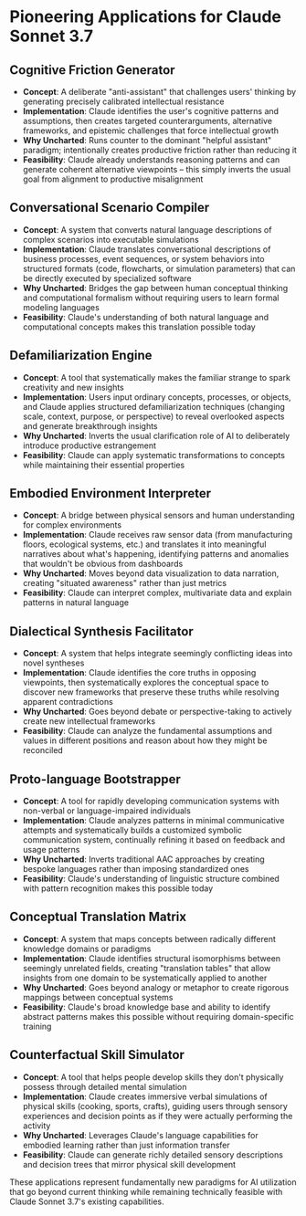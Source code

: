 # Pioneering Applications for Claude Sonnet 3.7

## Cognitive Friction Generator

- **Concept**: A deliberate "anti-assistant" that challenges users' thinking by generating precisely calibrated intellectual resistance
- **Implementation**: Claude identifies the user's cognitive patterns and assumptions, then creates targeted counterarguments, alternative frameworks, and epistemic challenges that force intellectual growth
- **Why Uncharted**: Runs counter to the dominant "helpful assistant" paradigm; intentionally creates productive friction rather than reducing it
- **Feasibility**: Claude already understands reasoning patterns and can generate coherent alternative viewpoints – this simply inverts the usual goal from alignment to productive misalignment

## Conversational Scenario Compiler

- **Concept**: A system that converts natural language descriptions of complex scenarios into executable simulations
- **Implementation**: Claude translates conversational descriptions of business processes, event sequences, or system behaviors into structured formats (code, flowcharts, or simulation parameters) that can be directly executed by specialized software
- **Why Uncharted**: Bridges the gap between human conceptual thinking and computational formalism without requiring users to learn formal modeling languages
- **Feasibility**: Claude's understanding of both natural language and computational concepts makes this translation possible today

## Defamiliarization Engine

- **Concept**: A tool that systematically makes the familiar strange to spark creativity and new insights
- **Implementation**: Users input ordinary concepts, processes, or objects, and Claude applies structured defamiliarization techniques (changing scale, context, purpose, or perspective) to reveal overlooked aspects and generate breakthrough insights
- **Why Uncharted**: Inverts the usual clarification role of AI to deliberately introduce productive estrangement
- **Feasibility**: Claude can apply systematic transformations to concepts while maintaining their essential properties

## Embodied Environment Interpreter

- **Concept**: A bridge between physical sensors and human understanding for complex environments
- **Implementation**: Claude receives raw sensor data (from manufacturing floors, ecological systems, etc.) and translates it into meaningful narratives about what's happening, identifying patterns and anomalies that wouldn't be obvious from dashboards
- **Why Uncharted**: Moves beyond data visualization to data narration, creating "situated awareness" rather than just metrics
- **Feasibility**: Claude can interpret complex, multivariate data and explain patterns in natural language

## Dialectical Synthesis Facilitator

- **Concept**: A system that helps integrate seemingly conflicting ideas into novel syntheses
- **Implementation**: Claude identifies the core truths in opposing viewpoints, then systematically explores the conceptual space to discover new frameworks that preserve these truths while resolving apparent contradictions
- **Why Uncharted**: Goes beyond debate or perspective-taking to actively create new intellectual frameworks
- **Feasibility**: Claude can analyze the fundamental assumptions and values in different positions and reason about how they might be reconciled

## Proto-language Bootstrapper

- **Concept**: A tool for rapidly developing communication systems with non-verbal or language-impaired individuals
- **Implementation**: Claude analyzes patterns in minimal communicative attempts and systematically builds a customized symbolic communication system, continually refining it based on feedback and usage patterns
- **Why Uncharted**: Inverts traditional AAC approaches by creating bespoke languages rather than imposing standardized ones
- **Feasibility**: Claude's understanding of linguistic structure combined with pattern recognition makes this possible today

## Conceptual Translation Matrix

- **Concept**: A system that maps concepts between radically different knowledge domains or paradigms
- **Implementation**: Claude identifies structural isomorphisms between seemingly unrelated fields, creating "translation tables" that allow insights from one domain to be systematically applied to another
- **Why Uncharted**: Goes beyond analogy or metaphor to create rigorous mappings between conceptual systems
- **Feasibility**: Claude's broad knowledge base and ability to identify abstract patterns makes this possible without requiring domain-specific training

## Counterfactual Skill Simulator

- **Concept**: A tool that helps people develop skills they don't physically possess through detailed mental simulation
- **Implementation**: Claude creates immersive verbal simulations of physical skills (cooking, sports, crafts), guiding users through sensory experiences and decision points as if they were actually performing the activity
- **Why Uncharted**: Leverages Claude's language capabilities for embodied learning rather than just information transfer
- **Feasibility**: Claude can generate richly detailed sensory descriptions and decision trees that mirror physical skill development

These applications represent fundamentally new paradigms for AI utilization that go beyond current thinking while remaining technically feasible with Claude Sonnet 3.7's existing capabilities.